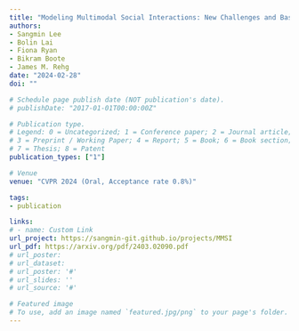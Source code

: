 ```yaml
---
title: "Modeling Multimodal Social Interactions: New Challenges and Baselines with Densely Aligned Representations"
authors:
- Sangmin Lee
- Bolin Lai
- Fiona Ryan
- Bikram Boote
- James M. Rehg
date: "2024-02-28"
doi: ""

# Schedule page publish date (NOT publication's date).
# publishDate: "2017-01-01T00:00:00Z"

# Publication type.
# Legend: 0 = Uncategorized; 1 = Conference paper; 2 = Journal article;
# 3 = Preprint / Working Paper; 4 = Report; 5 = Book; 6 = Book section;
# 7 = Thesis; 8 = Patent
publication_types: ["1"]

# Venue
venue: "CVPR 2024 (Oral, Acceptance rate 0.8%)"

tags:
- publication

links:
# - name: Custom Link
url_project: https://sangmin-git.github.io/projects/MMSI
url_pdf: https://arxiv.org/pdf/2403.02090.pdf
# url_poster:
# url_dataset:
# url_poster: '#'
# url_slides: ''
# url_source: '#'

# Featured image
# To use, add an image named `featured.jpg/png` to your page's folder.
---
```

